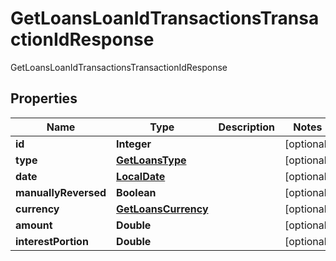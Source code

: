 

# GetLoansLoanIdTransactionsTransactionIdResponse

GetLoansLoanIdTransactionsTransactionIdResponse
## Properties

Name | Type | Description | Notes
------------ | ------------- | ------------- | -------------
**id** | **Integer** |  |  [optional]
**type** | [**GetLoansType**](GetLoansType.md) |  |  [optional]
**date** | [**LocalDate**](LocalDate.md) |  |  [optional]
**manuallyReversed** | **Boolean** |  |  [optional]
**currency** | [**GetLoansCurrency**](GetLoansCurrency.md) |  |  [optional]
**amount** | **Double** |  |  [optional]
**interestPortion** | **Double** |  |  [optional]



